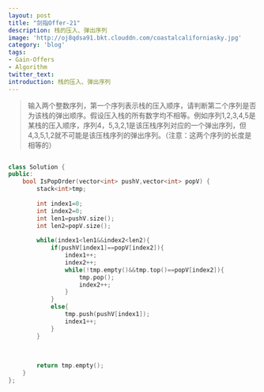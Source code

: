 ```yaml
---
layout: post
title: "剑指Offer-21"
description: 栈的压入、弹出序列
image: 'http://oj8qdsa91.bkt.clouddn.com/coastalcaliforniasky.jpg'
category: 'blog'
tags:
- Gain-Offers
- Algorithm
twitter_text: 
introduction: 栈的压入、弹出序列
---
```



> 输入两个整数序列，第一个序列表示栈的压入顺序，请判断第二个序列是否为该栈的弹出顺序。假设压入栈的所有数字均不相等。例如序列1,2,3,4,5是某栈的压入顺序，序列4，5,3,2,1是该压栈序列对应的一个弹出序列，但4,3,5,1,2就不可能是该压栈序列的弹出序列。（注意：这两个序列的长度是相等的）


```cpp

class Solution {
public:
    bool IsPopOrder(vector<int> pushV,vector<int> popV) {
        stack<int>tmp;
         
        int index1=0;
        int index2=0;
        int len1=pushV.size();
        int len2=popV.size();
         
        while(index1<len1&&index2<len2){
            if(pushV[index1]==popV[index2]){
                index1++;
                index2++;
                while(!tmp.empty()&&tmp.top()==popV[index2]){
                    tmp.pop();
                    index2++;
                }
            }
            else{
                tmp.push(pushV[index1]);
                index1++;
            }
        }
         
         
         
        return tmp.empty();
    }
};

```